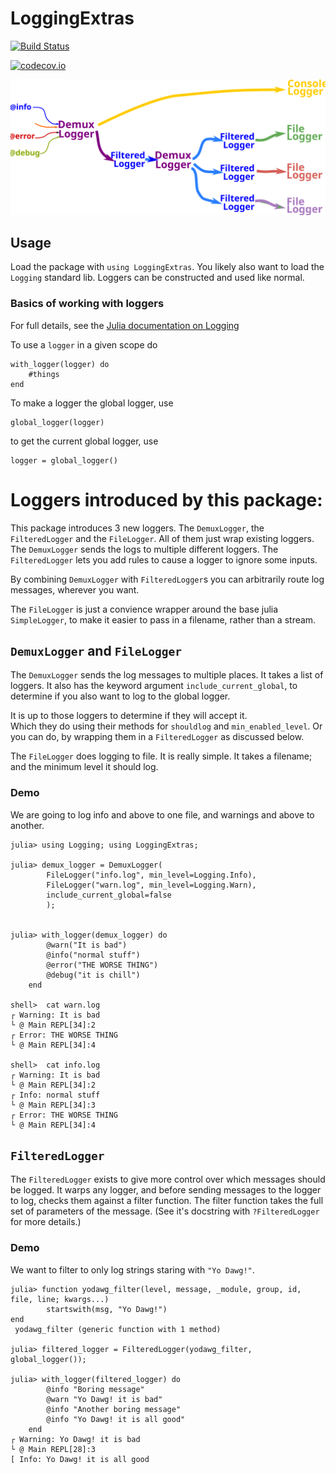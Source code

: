 # LoggingExtras

[![Build Status](https://travis-ci.org/oxinabox/LoggingExtras.jl.svg?branch=master)](https://travis-ci.org/oxinabox/LoggingExtras.jl)

[![codecov.io](http://codecov.io/github/oxinabox/LoggingExtras.jl/coverage.svg?branch=master)](http://codecov.io/github/oxinabox/LoggingExtras.jl?branch=master)

![Diagram showing how loggers connect](diag.svg)


## Usage
Load the package with `using LoggingExtras`.
You likely also want to load the `Logging` standard lib.
Loggers can be constructed and used like normal.


### Basics of working with loggers
For full details, see the [Julia documentation on Logging](https://docs.julialang.org/en/v1/stdlib/Logging/index.html)

To use a `logger` in a given scope do
```
with_logger(logger) do
	#things
end
```

To make a logger the global logger, use
```
global_logger(logger)
```

to get the current global logger, use
```
logger = global_logger()
```

# Loggers introduced by this package:


This package introduces 3 new loggers.
The `DemuxLogger`, the `FilteredLogger` and the `FileLogger`.
All of them just wrap existing loggers.
The `DemuxLogger` sends the logs to multiple different loggers.
The `FilteredLogger` lets you add rules to cause a logger to ignore some inputs.


By combining `DemuxLogger` with `FilteredLogger`s you can arbitrarily route log messages, wherever you want.

The `FileLogger` is just a convience wrapper around the base julia `SimpleLogger`,
to make it easier to pass in a filename, rather than a stream.


## `DemuxLogger` and `FileLogger`

The `DemuxLogger` sends the log messages to multiple places.
It takes a list of loggers.
It also has the keyword argument `include_current_global`,
to determine if you also want to log to the global logger.

It is up to those loggers to determine if they will accept it.\
Which they do using their methods for `shouldlog` and `min_enabled_level`.
Or you can do, by wrapping them in a `FilteredLogger` as discussed below.

The `FileLogger` does logging to file.
It is really simple.
It takes a filename; and the minimum level it should log.

### Demo
We are going to log info and above to one file,
and warnings and above to another.

```
julia> using Logging; using LoggingExtras;

julia> demux_logger = DemuxLogger(
		FileLogger("info.log", min_level=Logging.Info),
		FileLogger("warn.log", min_level=Logging.Warn),
		include_current_global=false
		);


julia> with_logger(demux_logger) do
		@warn("It is bad")
		@info("normal stuff")
		@error("THE WORSE THING")
		@debug("it is chill")
	end

shell>  cat warn.log
┌ Warning: It is bad
└ @ Main REPL[34]:2
┌ Error: THE WORSE THING
└ @ Main REPL[34]:4

shell>  cat info.log
┌ Warning: It is bad
└ @ Main REPL[34]:2
┌ Info: normal stuff
└ @ Main REPL[34]:3
┌ Error: THE WORSE THING
└ @ Main REPL[34]:4
```

## `FilteredLogger`

The `FilteredLogger` exists to give more control over which messages should be logged.
It warps any logger, and before sending messages to the logger to log,
checks them against a filter function.
The filter function takes the full set of parameters of the message.
(See it's docstring with `?FilteredLogger` for more details.)

### Demo
We want to filter to only log strings staring with `"Yo Dawg!"`.

```
julia> function yodawg_filter(level, message, _module, group, id, file, line; kwargs...)
		startswith(msg, "Yo Dawg!")
end
 yodawg_filter (generic function with 1 method)                                                                                     

julia> filtered_logger = FilteredLogger(yodawg_filter, global_logger());

julia> with_logger(filtered_logger) do
		@info "Boring message"
		@warn "Yo Dawg! it is bad"
		@info "Another boring message"
		@info "Yo Dawg! it is all good"
	end
┌ Warning: Yo Dawg! it is bad
└ @ Main REPL[28]:3
[ Info: Yo Dawg! it is all good
```

